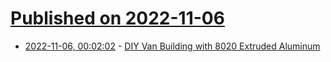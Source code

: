 # [Published on 2022-11-06](index.md)

* [2022-11-06, 00:02:02](https://news.ycombinator.com/item?id=33487271) - [DIY Van Building with 8020 Extruded Aluminum](https://engineerswhovanlife.com/extruded-aluminum-van-build-guide/)
